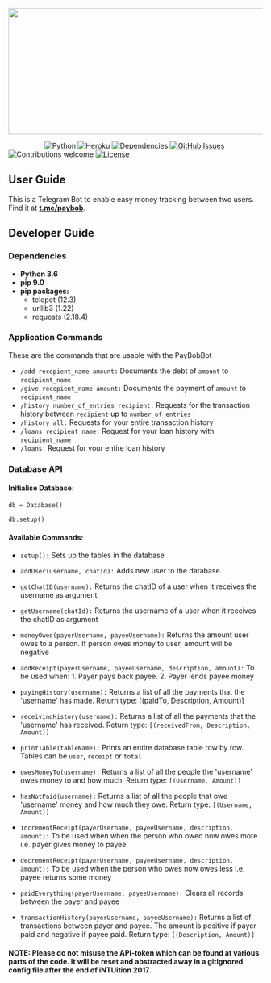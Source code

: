 <p align="center">
  <img src="https://user-images.githubusercontent.com/23443586/31586777-66de891a-b208-11e7-9ce8-5c3752c60014.png" width=650 height=250>
</p>

&nbsp;&nbsp;&nbsp;&nbsp;&nbsp;&nbsp;&nbsp;&nbsp;&nbsp;&nbsp;&nbsp;&nbsp;&nbsp;&nbsp;&nbsp;&nbsp;&nbsp;
![Python](https://img.shields.io/badge/python-v2.7%20%2F%20v3.6-blue.svg)
![Heroku](http://heroku-badge.herokuapp.com/?app=angularjs-crypto&style=flat&svg=1)
![Dependencies](https://img.shields.io/badge/dependencies-up%20to%20date-brightgreen.svg)
[![GitHub Issues](https://img.shields.io/github/issues/anfederico/Clairvoyant.svg)](https://github.com/prataflippers/paybob/issues)
![Contributions welcome](https://img.shields.io/badge/contributions-welcome-orange.svg)
[![License](https://img.shields.io/badge/license-MIT-blue.svg)](https://opensource.org/licenses/MIT)

## User Guide

This is a Telegram Bot to enable easy money tracking between two users. Find it at [**t.me/paybob**](https://t.me/paybob).

## Developer Guide

### Dependencies
- **Python 3.6**
- **pip 9.0**
- **pip packages:**
  - telepot (12.3)
  - urllib3 (1.22)
  - requests (2.18.4)

### Application Commands

These are the commands that are usable with the PayBobBot

- `/add recepient_name amount:` Documents the debt of `amount` to `recipient_name`
- `/give recepient_name amount:` Documents the payment of `amount` to `recipient_name`
- `/history number_of_entries recipient:` Requests for the transaction history between `recipient` up to `number_of_entries`
- `/history all:` Requests for your entire transaction history
- `/loans recipient_name:` Request for your loan history with `recipient_name`
- `/loans:` Request for your entire loan history

### Database API
#### Initialise Database:
`db = Database()`

`db.setup()`

#### **Available Commands:**

- `setup():` Sets up the tables in the database

- `addUser(username, chatId):` Adds new user to the database

- `getChatID(username):` Returns the chatID of a user when it receives the username as argument

- `getUsername(chatId):` Returns the username of a user when it receives the chatID as argument

- `moneyOwed(payerUsername, payeeUsername):` Returns the amount user owes to a person. If person owes money to user, amount will be negative

- `addReceipt(payerUsername, payeeUsername, description, amount):` To be used when: 1. Payer pays back payee. 2. Payer lends payee money

- `payingHistory(username):` Returns a list of all the payments that the 'username' has made. Return type: [(paidTo, Description, Amount)]

- `receivingHistory(username):` Returns a list of all the payments that the 'username' has received. Return type: `[(receivedFrom, Description, Amount)]`

- `printTable(tableName):` Prints an entire database table row by row. Tables can be `user`, `receipt` or `total`

- `owesMoneyTo(username):` Returns a list of all the people the 'username' owes money to and how much. Return type: `[(Username, Amount)]`

- `hasNotPaid(username):` Returns a list of all the people that owe 'username' money and how much they owe. Return type: `[(Username, Amount)]`

- `incrementReceipt(payerUsername, payeeUsername, description, amount):` To be used when when the person who owed now owes more i.e. payer gives money to payee

- `decrementReceipt(payerUsername, payeeUsername, description, amount):` To be used when the person who owes now owes less i.e. payee returns some money

- `paidEverything(payerUsername, payeeUsername):` Clears all records between the payer and payee

- `transactionHistory(payerUsername, payeeUsername):` Returns a list of transactions between payer and payee. The amount is positive if payer paid and negative if payee paid. Return type: `[(Description, Amount)]`

#### NOTE: Please do not misuse the API-token which can be found at various parts of the code. It will be reset and abstracted away in a gitignored config file after the end of iNTUition 2017.
